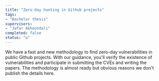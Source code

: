 ```yaml
---
title: "Zero-day hunting in Github projects"
tags: 
- "Bachelor thesis"
supervisors:
- "Jafar Akhoundali"
completed: false
status: "a"
---
```


We have a fast and new methodology to find zero-day vulnerabilities in public Github projects. With our guidance, you'll verify the existence of vulnerabilities and participate in submitting the CVEs and writing the papers. The methodology is almost ready but obvious reasons we don't publish the details here.
